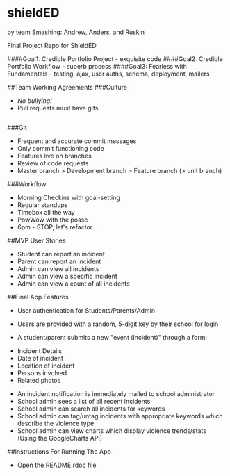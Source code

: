 shieldED
========
by team Smashing: Andrew, Anders, and Ruskin

Final Project Repo for ShieldED

####Goal1: Credible Portfolio Project - exquisite code
####Goal2: Credible Portfolio Workflow - superb process
####Goal3: Fearless with Fundamentals - testing, ajax, user auths, schema, deployment, mailers

##Team Working Agreements
###Culture
* *No bullying!*
* Pull requests must have gifs

<img src="http://i.imgur.com/5U9IX.gif" alt="">


###Git
* Frequent and accurate commit messages
* Only commit functioning code
* Features live on branches
* Review of code requests
* Master branch > Development branch > Feature branch (> unit branch)

###Workflow
* Morning Checkins with goal-setting
* Regular standups
* Timebox all the way
* PowWow with the posse
* 6pm  - STOP, let's refactor...

##MVP User Stories
* Student can report an incident
* Parent can report an incident
* Admin can view all incidents
* Admin can view a specific incident
* Admin can view a count of all incidents

##Final App Features
* User authentication for Students/Parents/Admin
 - Users are provided with a random, 5-digit key by their school for login
* A student/parent submits a new "event (incident)" through a form:
 - Incident Details
 - Date of incident
 - Location of incident
 - Persons involved
 - Related photos
* An incident notification is immediately mailed to school administrator
* School admin sees a list of all recent incidents
* School admin can search all incidents for keywords
* School admin can tag/untag incidents with appropriate keywords which describe the violence type
* School admin can view charts which display violence trends/stats (Using the GoogleCharts API)

##Instructions For Running The App
* Open the README.rdoc file
